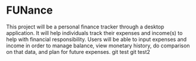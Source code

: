 # FUNance
This project will be a personal finance tracker through a desktop application. It will help individuals track their expenses and income(s) to help with financial responsibility. Users will be able to input expenses and income in order to manage balance, view monetary history, do comparison on that data, and plan for future expenses.
git test
git test2